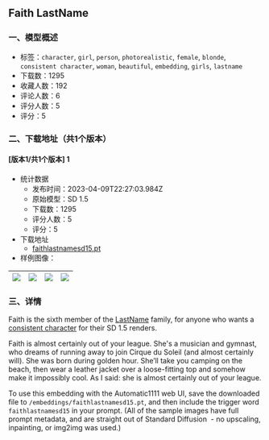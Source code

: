 ## Faith LastName
### 一、模型概述

- 标签：`character`, `girl`, `person`, `photorealistic`, `female`, `blonde`, `consistent character`, `woman`, `beautiful`, `embedding`, `girls`, `lastname`
- 下载数：1295
- 收藏人数：192
- 评论人数：6
- 评分人数：5
- 评分：5

### 二、下载地址（共1个版本）

#### [版本1/共1个版本] 1

- 统计数据
  - 发布时间：2023-04-09T22:27:03.984Z
  - 原始模型：SD 1.5
  - 下载数：1295
  - 评分人数：5
  - 评分：5
- 下载地址
  - [faithlastnamesd15.pt](https://civitai.com/api/download/models/28317)
- 样例图像：

| <img src="https://image.civitai.com/xG1nkqKTMzGDvpLrqFT7WA/9ea251c9-03a1-4524-30e9-9a4ead1a8700/width=450/454778.jpeg" /> | <img src="https://image.civitai.com/xG1nkqKTMzGDvpLrqFT7WA/f3a51fce-02fd-4fb3-d018-940cb0fa0000/width=450/454785.jpeg" /> | <img src="https://image.civitai.com/xG1nkqKTMzGDvpLrqFT7WA/b5580b0d-2efc-457f-b894-b0242415a800/width=450/454784.jpeg" /> | <img src="https://image.civitai.com/xG1nkqKTMzGDvpLrqFT7WA/83f07e62-472b-4ae9-f00d-dd25b5161000/width=450/454774.jpeg" /> |
| ---- | ---- | ---- | ---- |


### 三、详情
<p>Faith is the sixth member of the <a target="_blank" rel="ugc" href="https://civitai.com/tag/lastname">LastName</a> family, for anyone who wants a <a target="_blank" rel="ugc" href="https://civitai.com/tag/consistent%20character">consistent character</a> for their SD 1.5 renders.</p><p>Faith is almost certainly out of your league. She's a musician and gymnast, who dreams of running away to join Cirque du Soleil (and almost certainly will). She was born during golden hour. She’ll take you camping on the beach, then wear a leather jacket over a loose-fitting top and somehow make it impossibly cool. As I said: she is almost certainly out of your league.</p><p>To use this embedding with the Automatic1111 web UI, save the downloaded file to <code>/embeddings/faithlastnamesd15.pt</code>, and then include the trigger word <code>faithlastnamesd15</code> in your prompt. (All of the sample images have full prompt metadata, and are straight out of Standard Diffusion  - no upscaling, inpainting, or img2img was used.)</p>